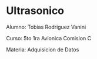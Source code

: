 # Ultrasonico


Alumno: Tobias Rodriguez Vanini

Curso: 5to 1ra Avionica Comision C

Materia: Adquisicion de Datos
